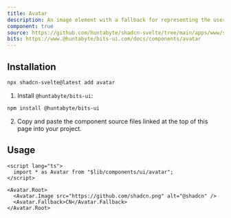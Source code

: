 ```yaml
---
title: Avatar
description: An image element with a fallback for representing the user.
component: true
source: https://github.com/huntabyte/shadcn-svelte/tree/main/apps/www/src/lib/registry/default/ui/avatar
bits: https://www.@huntabyte/bits-ui.com/docs/components/avatar
---
```


<script>
  import { ComponentPreview, ManualInstall } from '$lib/components/docs';
</script>

<ComponentPreview name="avatar-demo">

<div/>

</ComponentPreview>

## Installation

```bash
npx shadcn-svelte@latest add avatar
```

<ManualInstall>

1. Install `@huntabyte/bits-ui`:

```bash
npm install @huntabyte/bits-ui
```

2. Copy and paste the component source files linked at the top of this page into your project.

</ManualInstall>

## Usage

```svelte
<script lang="ts">
  import * as Avatar from "$lib/components/ui/avatar";
</script>

<Avatar.Root>
  <Avatar.Image src="https://github.com/shadcn.png" alt="@shadcn" />
  <Avatar.Fallback>CN</Avatar.Fallback>
</Avatar.Root>
```
